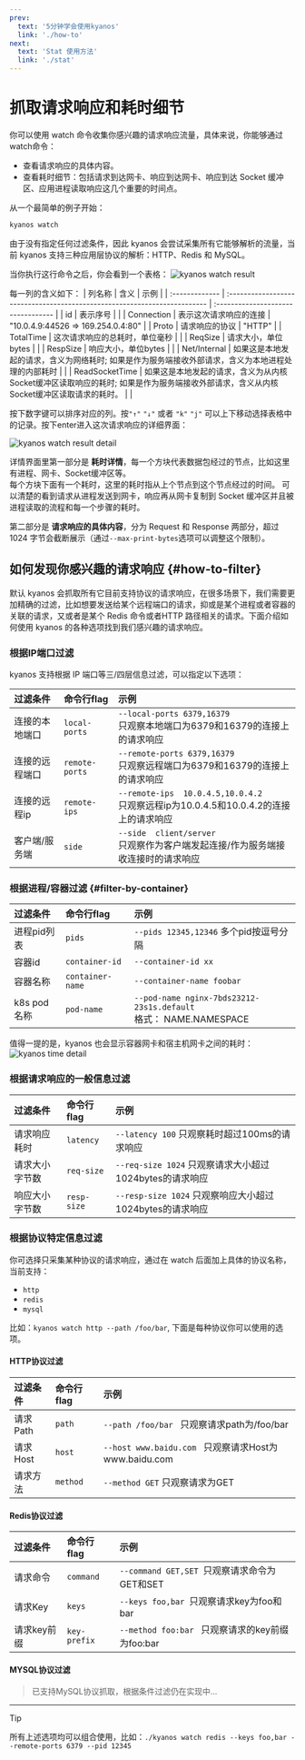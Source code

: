 ```yaml
---
prev:
  text: '5分钟学会使用kyanos'
  link: './how-to'
next:
  text: 'Stat 使用方法'
  link: './stat'
---
```


# 抓取请求响应和耗时细节

你可以使用 watch 命令收集你感兴趣的请求响应流量，具体来说，你能够通过watch命令：  

- 查看请求响应的具体内容。
- 查看耗时细节：包括请求到达网卡、响应到达网卡、响应到达 Socket 缓冲区、应用进程读取响应这几个重要的时间点。

从一个最简单的例子开始：

```bash
kyanos watch
```
由于没有指定任何过滤条件，因此 kyanos 会尝试采集所有它能够解析的流量，当前 kyanos 支持三种应用层协议的解析：HTTP、Redis 和 MySQL。

当你执行这行命令之后，你会看到一个表格：
![kyanos watch result](/watch-result.jpg)  

每一列的含义如下：
| 列名称            | 含义                                                                        | 示例                                 |
| :------------- | :------------------------------------------------------------------------ | :--------------------------------- |
| id             | 表示序号                                                                      |                                    |
| Connection     | 表示这次请求响应的连接                                                               | "10.0.4.9:44526 => 169.254.0.4:80" |
| Proto          | 请求响应的协议                                                                   | "HTTP"                             |
| TotalTime      | 这次请求响应的总耗时，单位毫秒                                                           |                                    |
| ReqSize        | 请求大小，单位bytes                                                              |                                    |
| RespSize       | 响应大小，单位bytes                                                              |                                    |
| Net/Internal   | 如果这是本地发起的请求，含义为网络耗时; 如果是作为服务端接收外部请求，含义为本地进程处理的内部耗时                        |                                    |
| ReadSocketTime | 如果这是本地发起的请求，含义为从内核Socket缓冲区读取响应的耗时; 如果是作为服务端接收外部请求，含义从内核Socket缓冲区读取请求的耗时。 |                                    |


按下数字键可以排序对应的列。按`"↑"` `"↓"` 或者 `"k"` `"j"` 可以上下移动选择表格中的记录。按下enter进入这次请求响应的详细界面：

![kyanos watch result detail](/watch-result-detail.jpg)  

详情界面里第一部分是 **耗时详情**，每一个方块代表数据包经过的节点，比如这里有进程、网卡、Socket缓冲区等。  
每个方块下面有一个耗时，这里的耗时指从上个节点到这个节点经过的时间。
可以清楚的看到请求从进程发送到网卡，响应再从网卡复制到 Socket 缓冲区并且被进程读取的流程和每一个步骤的耗时。

第二部分是 **请求响应的具体内容**，分为 Request 和 Response 两部分，超过 1024 字节会截断展示（通过`--max-print-bytes`选项可以调整这个限制）。

## 如何发现你感兴趣的请求响应 {#how-to-filter}
默认 kyanos 会抓取所有它目前支持协议的请求响应，在很多场景下，我们需要更加精确的过滤，比如想要发送给某个远程端口的请求，抑或是某个进程或者容器的关联的请求，又或者是某个 Redis 命令或者HTTP 路径相关的请求。下面介绍如何使用 kyanos 的各种选项找到我们感兴趣的请求响应。


### 根据IP端口过滤
kyanos 支持根据 IP 端口等三/四层信息过滤，可以指定以下选项：

| 过滤条件    | 命令行flag	       | 示例                                                                    |
| :------ | :------------------- | :-------------------------------------------------------------------- |
| 连接的本地端口 | `local-ports`  | `--local-ports 6379,16379` <br> 只观察本地端口为6379和16379的连接上的请求响应               |
| 连接的远程端口 | `remote-ports` | `--remote-ports 6379,16379` <br> 只观察远程端口为6379和16379的连接上的请求响应              |
| 连接的远程ip | `remote-ips`   | `--remote-ips  10.0.4.5,10.0.4.2` <br> 只观察远程ip为10.0.4.5和10.0.4.2的连接上的请求响应 |
| 客户端/服务端 | `side`   | `--side  client/server` <br> 只观察作为客户端发起连接/作为服务端接收连接时的请求响应 |


### 根据进程/容器过滤 {#filter-by-container}

| 过滤条件    | 命令行flag	       | 示例                                                                    |
| :------ | :------------- | :-------------------------------------------------------------------- |
| 进程pid列表   | `pids`          | `--pids 12345,12346` 多个pid按逗号分隔    |
| 容器id   | `container-id`          | `--container-id xx`   |
| 容器名称   | `container-name`          | `--container-name foobar`      |
| k8s pod名称   | `pod-name`          | `--pod-name nginx-7bds23212-23s1s.default` <br> 格式：  NAME.NAMESPACE  |

值得一提的是，kyanos 也会显示容器网卡和宿主机网卡之间的耗时：
![kyanos time detail](/timedetail.jpg)   

### 根据请求响应的一般信息过滤

| 过滤条件    | 命令行flag	       | 示例                                                                    |
| :------ | :------------- | :-------------------------------------------------------------------- |
| 请求响应耗时  | `latency`      | `--latency 100`  只观察耗时超过100ms的请求响应                                    |
| 请求大小字节数 | `req-size`     | `--req-size 1024`  只观察请求大小超过1024bytes的请求响应                            |
| 响应大小字节数 | `resp-size`    | `--resp-size 1024`  只观察响应大小超过1024bytes的请求响应                           |


### 根据协议特定信息过滤
你可选择只采集某种协议的请求响应，通过在 watch 后面加上具体的协议名称，当前支持：

- `http`
- `redis`
- `mysql`

比如：`kyanos watch http --path /foo/bar`, 下面是每种协议你可以使用的选项。

#### HTTP协议过滤

| 过滤条件   | 命令行flag  | 示例                                               |
| :----- | :------- | :----------------------------------------------- |
| 请求Path | `path`   | `--path /foo/bar ` 只观察请求path为/foo/bar            |
| 请求Host | `host`  | `--host www.baidu.com ` 只观察请求Host为www\.baidu.com |
| 请求方法   | `method` | `--method GET` 只观察请求为GET                         |


#### Redis协议过滤

| 过滤条件    | 命令行flag      | 示例                                        |
| :------ | :----------- | :---------------------------------------- |
| 请求命令    | `command`    | `--command GET,SET `只观察请求命令为GET和SET       |
| 请求Key   | `keys`       | `--keys foo,bar `只观察请求key为foo和bar         |
| 请求key前缀 | `key-prefix` | `--method foo:bar `  只观察请求的key前缀为foo\:bar |

#### MYSQL协议过滤

> 已支持MySQL协议抓取，根据条件过滤仍在实现中...


---

> [!TIP]
> 所有上述选项均可以组合使用，比如：`./kyanos watch redis --keys foo,bar --remote-ports 6379 --pid 12345`